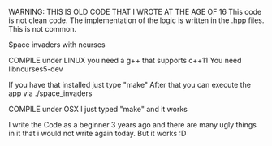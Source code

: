 WARNING:
THIS IS OLD CODE THAT I WROTE AT THE AGE OF 16
This code is not clean code. The implementation of the logic is written in the .hpp files. This is not common.

Space invaders with ncurses

COMPILE under LINUX
you need a g++ that supports c++11
You need libncurses5-dev

If you have that installed just type "make"
After that you can execute the app via ./space_invaders

COMPILE under OSX
I just typed "make" and it works

I write the Code as a beginner 3 years ago and there are many ugly things in it that i would not write again today. But it works :D
